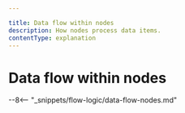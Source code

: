 ```yaml
---

title: Data flow within nodes
description: How nodes process data items.
contentType: explanation
---
```


# Data flow within nodes

--8<-- "_snippets/flow-logic/data-flow-nodes.md"
